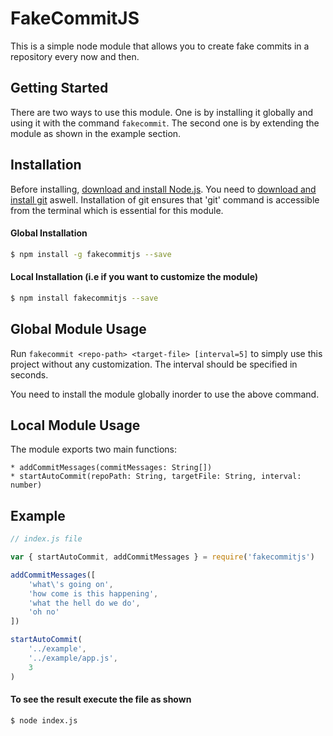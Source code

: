 # FakeCommitJS

This is a simple node module that allows you to create fake commits
in a repository every now and then.

## Getting Started

There are two ways to use this module. One is by installing it globally and using
it with the command `fakecommit`. The second one is by extending the module as shown in the
example section.

## Installation

Before installing, [download and install Node.js](https://nodejs.org/en/download/).
You need to [download and install git](https://git-scm.com/downloads) aswell. 
Installation of git ensures that 'git' command is accessible from the terminal which 
is essential for this module.

#### Global Installation

```bash
$ npm install -g fakecommitjs --save
```

#### Local Installation (i.e if you want to customize the module)

```bash
$ npm install fakecommitjs --save
```

## Global Module Usage

Run `fakecommit <repo-path> <target-file> [interval=5]` to simply use
this project without any customization. The interval should be specified in seconds.

You need to install the module globally inorder to use the above command.

## Local Module Usage

The module exports two main functions:

	* addCommitMessages(commitMessages: String[])
	* startAutoCommit(repoPath: String, targetFile: String, interval: number)

## Example

```javascript
// index.js file

var { startAutoCommit, addCommitMessages } = require('fakecommitjs')

addCommitMessages([
	'what\'s going on',
	'how come is this happening',
	'what the hell do we do',
	'oh no'
])

startAutoCommit(
	'../example',
	'../example/app.js',
	3
)
```

#### To see the result execute the file as shown

```bash
$ node index.js
```